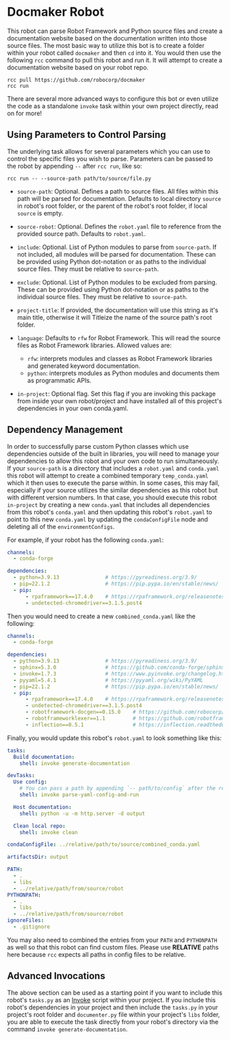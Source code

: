 # Docmaker Robot

This robot can parse Robot Framework and Python source files and create a documentation website based on the documentation written into those source files. The most basic way to utilize this bot is to create a folder within your robot called `docmaker` and then `cd` into it. You would then use the following `rcc` command to pull this robot and run it. It will attempt to create a documentation website based on your robot repo.

```shell
rcc pull https://github.com/robocorp/docmaker
rcc run
```

There are several more advanced ways to configure this bot or even utilize the code as a standalone `invoke` task within your own project directly, read on for more!

## Using Parameters to Control Parsing

The underlying task allows for several parameters which you can use to control the specific files you wish to parse. Parameters can be passed to the robot by appending `--` after `rcc run`, like so:

```shell
rcc run -- --source-path path/to/source/file.py
```

* `source-path`: Optional. Defines a path to source files. All
    files within this path will be parsed for documentation. Defaults
    to local directory ``source`` in robot's root folder, or the
    parent of the robot's root folder, if local ``source`` is empty.
* `source-robot`: Optional. Defines the ``robot.yaml`` file to
    reference from the provided source path. Defaults to ``robot.yaml``.
* `include`: Optional. List of Python modules to parse from
    ``source-path``. If not included, all modules will be parsed for
    documentation. These can be provided using Python dot-notation
    or as paths to the individual source files. They must be relative
    to ``source-path``.
* `exclude`: Optional. List of Python modules to be excluded
    from parsing. These can be provided using Python dot-notation
    or as paths to the individual source files. They must be relative
    to ``source-path``.
* `project-title`: If provided, the documentation will use this
    string as it's main title, otherwise it will Titleize the name
    of the source path's root folder.
* `language`: Defaults to ``rfw`` for Robot Framework. This
    will read the source files as Robot Framework libraries. Allowed
    values are:

    - ``rfw``: interprets modules and classes as Robot Framework
    libraries and generated keyword documentation.
    - ``python``: interprets modules as Python modules and
    documents them as programmatic APIs.

* `in-project`: Optional flag. Set this flag if you are invoking
    this package from inside your own robot/project and have installed
    all of this project's dependencies in your own conda.yaml.

## Dependency Management

In order to successfully parse custom Python classes which use dependencies outside of the built in libraries, you will need to manage your dependencies to allow this robot and your own code to run simultaneously. If your `source-path` is a directory that includes a `robot.yaml` and `conda.yaml` this robot will attempt to create a combined temporary `temp_conda.yaml` which it then uses to execute the parse within. In some cases, this may fail, especially if your source utilizes the similar dependencies as this robot but with different version numbers. In that case, you should execute this robot `in-project` by creating a new `conda.yaml` that includes all dependencies from this robot's `conda.yaml` and then updating this robot's `robot.yaml` to point to this new `conda.yaml` by updating the `condaConfigFile` node and deleting all of the `environmentConfigs`.

For example, if your robot has the following `conda.yaml`:

```yaml
channels:
  - conda-forge

dependencies:
  - python=3.9.13               # https://pyreadiness.org/3.9/ 
  - pip=22.1.2                  # https://pip.pypa.io/en/stable/news/
  - pip:
      - rpaframework==17.4.0    # https://rpaframework.org/releasenotes.html
      - undetected-chromedriver==3.1.5.post4
```

Then you would need to create a new `combined_conda.yaml` like the following:

```yaml
channels:
  - conda-forge

dependencies:
  - python=3.9.13               # https://pyreadiness.org/3.9/ 
  - sphinx=5.3.0                # https://github.com/conda-forge/sphinx-feedstock
  - invoke=1.7.3                # https://www.pyinvoke.org/changelog.html#{}
  - pyyaml=5.4.1                # https://pyyaml.org/wiki/PyYAML
  - pip=22.1.2                  # https://pip.pypa.io/en/stable/news/
  - pip:
      - rpaframework==17.4.0    # https://rpaframework.org/releasenotes.html
      - undetected-chromedriver==3.1.5.post4
      - robotframework-docgen==0.15.0    # https://github.com/robocorp/robotframework-docgen
      - robotframeworklexer==1.1         # https://github.com/robotframework/pygmentslexer
      - inflection==0.5.1                # https://inflection.readthedocs.io/en/latest/#changelog
```

Finally, you would update this robot's `robot.yaml` to look something like this:

```yaml
tasks:
  Build documentation:
    shell: invoke generate-documentation 

devTasks:
  Use config:
    # You can pass a path by appending `-- path/to/config` after the rcc command.
    shell: invoke parse-yaml-config-and-run

  Host documentation:
    shell: python -u -m http.server -d output

  Clean local repo:
    shell: invoke clean

condaConfigFile: ../relative/path/to/source/combined_conda.yaml

artifactsDir: output  

PATH:
  - .
  - libs
  - ../relative/path/from/source/robot
PYTHONPATH:
  - .
  - libs
  - ../relative/path/from/source/robot
ignoreFiles:
  - .gitignore
```

You may also need to combined the entries from your `PATH` and `PYTHONPATH` as well so that this robot can find custom files. Please use **RELATIVE** paths here because `rcc` expects all paths in config files to be relative.

## Advanced Invocations

The above section can be used as a starting point if you want to include this robot's `tasks.py` as an [Invoke](https://www.pyinvoke.org/) script within your project. If you include this robot's dependencies in your project and then include the `tasks.py` in your project's root folder and `documenter.py` file within your project's `libs` folder, you are able to execute the task directly from your robot's directory via the command `invoke generate-documentation`.